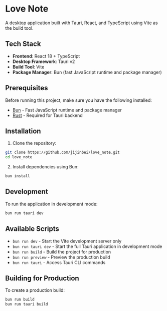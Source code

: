 # Love Note

A desktop application built with Tauri, React, and TypeScript using Vite as the build tool.

## Tech Stack

- **Frontend**: React 18 + TypeScript
- **Desktop Framework**: Tauri v2
- **Build Tool**: Vite
- **Package Manager**: Bun (fast JavaScript runtime and package manager)

## Prerequisites

Before running this project, make sure you have the following installed:

- [Bun](https://bun.sh/) - Fast JavaScript runtime and package manager
- [Rust](https://rustup.rs/) - Required for Tauri backend

## Installation

1. Clone the repository:
```bash
git clone https://github.com/jijinbei/love_note.git
cd love_note
```

2. Install dependencies using Bun:
```bash
bun install
```

## Development

To run the application in development mode:

```bash
bun run tauri dev
```

## Available Scripts

- `bun run dev` - Start the Vite development server only
- `bun run tauri dev` - Start the full Tauri application in development mode
- `bun run build` - Build the project for production
- `bun run preview` - Preview the production build
- `bun run tauri` - Access Tauri CLI commands

## Building for Production

To create a production build:

```bash
bun run build
bun run tauri build
```
